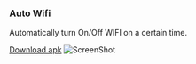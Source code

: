 ### Auto Wifi

Automatically turn On/Off WIFI on a certain time.

[Download apk](https://raw.githubusercontent.com/Abdelrhmanwalid/AutoWifi/master/extra/auto-wifi.apk)
![ScreenShot](http://i.imgur.com/D8pnlJI.png)
